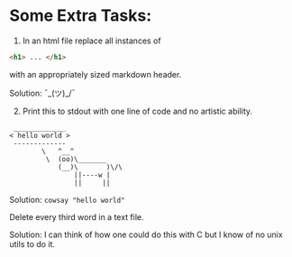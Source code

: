 # Some Extra Tasks:

1. In an html file replace all instances of
```html
<h1> ... </h1>
``` 
with an appropriately sized 
markdown header.

Solution:
¯\_(ツ)_/¯ 

2. Print this to stdout with one line of code and no artistic ability.
```
 _____________ 
< hello world >
 ------------- 
        \   ^__^
         \  (oo)\_______
            (__)\       )\/\
                ||----w |
                ||     ||
```
Solution:
`cowsay "hello world"`

Delete every third word in a text file.

Solution: I can think of how one could do this with C but I know of no 
unix utils to do it.
